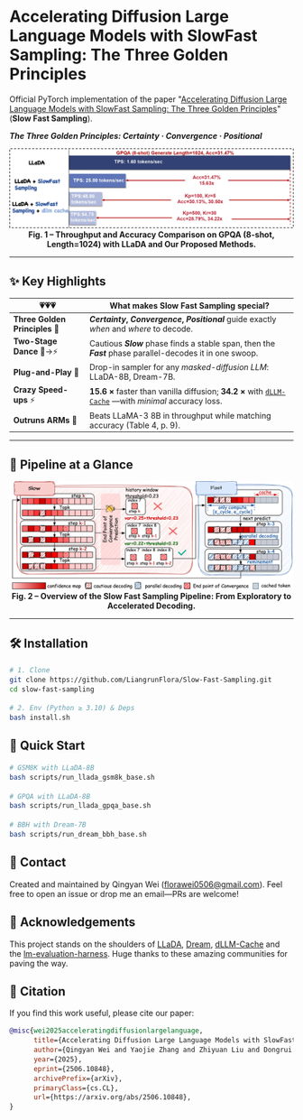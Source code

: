 # Accelerating Diffusion Large Language Models with SlowFast Sampling: The Three Golden Principles
Official PyTorch implementation of the paper "[Accelerating Diffusion Large Language Models with SlowFast Sampling: The Three Golden Principles](docs/SlowFastSampling.pdf)" (**Slow Fast Sampling**).  

***The Three Golden Principles: Certainty · Convergence · Positional***

<!-- [![License](https://img.shields.io/badge/License-Apache_2.0-blue.svg)](LICENSE)
[![Python](https://img.shields.io/badge/Python-3.10%2B-yellow.svg)](#installation)
[![Paper](https://img.shields.io/badge/arXiv-2406.12345-b31b1b.svg)](https://arxiv.org/abs/2406.12345) -->

<div align="center">

![Pipeline](assets/speed.jpg)  
**Fig. 1 – Throughput and Accuracy Comparison on GPQA (8-shot, Length=1024) with LLaDA and Our Proposed Methods.**

</div>

<!-- --- -->

<!-- ## 🔥 News -->
<!-- | Date | Update |
|------|--------|
| **2025-06-12** | **SFS** is now the default sampler in **LLaDA-V** |
| 2025-06-01 | Open-sourced the full PyTorch implementation & reproducible scripts |
| 2025-05-30 | Pre-print released on arXiv | -->

---

## ✨ Key Highlights
| 💗💗💗 | What makes Slow Fast Sampling special? |
|----|-------------------------|
| **Three Golden Principles** 👑 |***Certainty*, *Convergence*, *Positional*** guide exactly *when* and *where* to decode. |
| **Two-Stage Dance** 🐢→⚡ | Cautious ***Slow*** phase finds a stable span, then the ***Fast*** phase parallel-decodes it in one swoop. |
| **Plug-and-Play** 🔌 | Drop-in sampler for any *masked-diffusion LLM*: LLaDA-8B, Dream-7B. |
| **Crazy Speed-ups** ⚡ | **15.6 ×** faster than vanilla diffusion; **34.2 ×** with [`dLLM-Cache`](https://github.com/maomaocun/dLLM-Cache) —with *minimal* accuracy loss.  |
| **Outruns ARMs** 🏃 | Beats LLaMA-3 8B in throughput while matching accuracy (Table 4, p. 9). |

---

## 🚀 Pipeline at a Glance
<div align="center">

![SFS-overview](assets/method.png)  
**Fig. 2 – Overview of the Slow Fast Sampling Pipeline: From Exploratory to Accelerated Decoding.**

</div>

---

## 🛠️ Installation
```bash
# 1. Clone
git clone https://github.com/LiangrunFlora/Slow-Fast-Sampling.git
cd slow-fast-sampling

# 2. Env (Python ≥ 3.10) & Deps
bash install.sh         
```
## 📘 Quick Start
```bash
# GSM8K with LLaDA-8B
bash scripts/run_llada_gsm8k_base.sh

# GPQA with LLaDA-8B
bash scripts/run_llada_gpqa_base.sh

# BBH with Dream-7B
bash scripts/run_dream_bbh_base.sh
```

## 📮 Contact
Created and maintained by Qingyan Wei (florawei0506@gmail.com).
Feel free to open an issue or drop me an email—PRs are welcome!

## 🎉 Acknowledgements
This project stands on the shoulders of [LLaDA](https://github.com/ML-GSAI/LLaDA), [Dream](https://github.com/HKUNLP/Dream), [dLLM-Cache](https://github.com/maomaocun/dLLM-Cache) and the [lm-evaluation-harness](https://github.com/EleutherAI/lm-evaluation-harness).
Huge thanks to these amazing communities for paving the way.

## 📌 Citation

If you find this work useful, please cite our paper:

```bibtex
@misc{wei2025acceleratingdiffusionlargelanguage,
      title={Accelerating Diffusion Large Language Models with SlowFast Sampling: The Three Golden Principles}, 
      author={Qingyan Wei and Yaojie Zhang and Zhiyuan Liu and Dongrui Liu and Linfeng Zhang},
      year={2025},
      eprint={2506.10848},
      archivePrefix={arXiv},
      primaryClass={cs.CL},
      url={https://arxiv.org/abs/2506.10848}, 
}
```